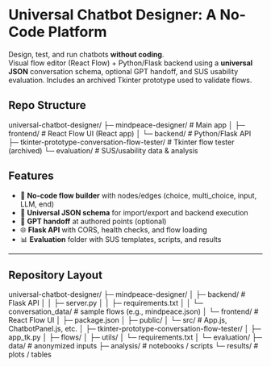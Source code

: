 
# Universal Chatbot Designer: A No-Code Platform

Design, test, and run chatbots **without coding**.  
Visual flow editor (React Flow) + Python/Flask backend using a **universal JSON** conversation schema, optional GPT handoff, and SUS usability evaluation. Includes an archived Tkinter prototype used to validate flows.

## Repo Structure

universal-chatbot-designer/
├─ mindpeace-designer/ # Main app
│ ├─ frontend/ # React Flow UI (React app)
│ └─ backend/ # Python/Flask API
├─ tkinter-prototype-conversation-flow-tester/ # Tkinter flow tester (archived)
└─ evaluation/ # SUS/usability data & analysis

## Features
- 🧩 **No-code flow builder** with nodes/edges (choice, multi_choice, input, LLM, end)
- 🔁 **Universal JSON schema** for import/export and backend execution
- 🤖 **GPT handoff** at authored points (optional)
- 🌐 **Flask API** with CORS, health checks, and flow loading
- 📊 **Evaluation** folder with SUS templates, scripts, and results

---

## Repository Layout
universal-chatbot-designer/
├─ mindpeace-designer/
│ ├─ backend/ # Flask API
│ │ ├─ server.py
│ │ ├─ requirements.txt
│ │ └─ conversation_data/ # sample flows (e.g., mindpeace.json)
│ └─ frontend/ # React Flow UI
│ ├─ package.json
│ ├─ public/
│ └─ src/ # App.js, ChatbotPanel.js, etc.
│
├─ tkinter-prototype-conversation-flow-tester/
│ ├─ app_tk.py
│ ├─ flows/
│ ├─ utils/
│ └─ requirements.txt
│
└─ evaluation/
├─ data/ # anonymized inputs
├─ analysis/ # notebooks / scripts
└─ results/ # plots / tables
